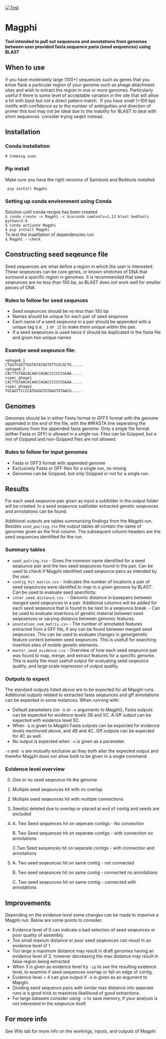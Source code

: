 [![Test](https://github.com/milnus/Magphi/actions/workflows/test.yml/badge.svg?branch=main)](https://github.com/milnus/Magphi/actions/workflows/test.yml)

# Magphi
**Tool intended to pull out sequences and annotations from genomes between user provided fasta sequence paris (seed sequences) using BLAST**

## When to use
if you have moderately large (100+) sequences such as genes that you know flank a particular region of your genome
such as phage attachment sites and wish to extract the region in one or more genomes. Particularly useful if there is
some level of acceptable variation in the site that will allow a hit with blast but not a direct pattern match.
​
If you have small (<100 bp) motifs with confidence as to the number of ambiguities and direction of primer this tool
may not be ideal due to the inability for BLAST to deal with short sequences. consider trying seqkit instead.

## Installation
### Conda installation
``` # Comming soon ```

### Pip install
Make sure you have the right versions of Samtools and Bedtools installed

``` pip install Magphi```

### Setting up conda environment using Conda 
Solution until conda recipie has been created  
```$ conda create -n Magphi -c bioconda samtools=1.13 blast bedtools python=3.9```  
```$ conda activate Magphi```  
```$ pip install Magphi```  
To test the insatllation of dependencies run:  
```$ Magphi --check```

## Constructing seed seqeunce file
Seed sequences are what define a region in which the user is interested. These seqeunces can be core genes, or known stretches of DNA that surround a specific region in genomes. It is recommended that seed seqeunces are no less than 100 bp, as BLAST does not work well for smaller pieces of DNA.

### Rules to follow for seed sequnces
* Seed seqeunces should be no less than 100 bp
* Names should be unique for each pair of seed sequnces
* Each name of a seed seqeunce in a pair should be appended with a unique tag (i.e. ```_1``` or ```_2```) to make them unique within the pair.
* If a seed seqeunces is used twice it should be duplicated in the fasta file and given two unique names

### Examlpe seed seqeunce file:
```
>phageA_1
CTGGTCGGTTGGTATATAGTGTTCGCACTG.....
>phageA_2
CACTTGTAACACAACCAGACCCCCCCGGAA.....
>spec_phage1
CACTTGTAACACAACCAGACCCCCCCGGAA.....
>spec_phage2
TGCAGTTCCCCATGGGGTGTAGGTGTAACG.....
```

## Genomes
Genomes should be in either Fasta format or GFF3 format with the genome appended in the end of the file, with the ##FASTA line seperating the annotations from the appended fasta genome.
Only a single file format (either Fasta or GFF) is allowed in a single run. Files can be Gzipped, but a mix of Gzipped and non-Gzipped files are not allowed.

### Rules to follow for input genomes
* Fasta or GFF3 format with appended genome
* Exclusively Fasta or GFF files for a single run, no mixing
* Genomes can be Gzipped, but only Gzipped or not for a single run.

## Results
For each seed seqeunce pair given as input a subfolder in the output folder will be created. In a seed seqeunce subfolder extracted genetic seqeunces and annotations can be found.

Additional outputs are tables summarising findings from the Magphi run. Besides ```seed_pairing.tsv``` the output tables all contain the name of genomes given as the first column. The subsequent column headers are the seed sequences identified for the run.

### Summary tables
* ```seed_pairing.tsv``` - Gives the common name identified for a seed seqeunce pair and the two seed seqeunces found in the pair. Can be used to check if Magphi identified seed seqeunce pairs as intended by the user.
* ```contig_hit_matrix.csv``` - Indicates the number of locations a pair of seed seqeunces were identifed to map in a given genome by BLAST. Can be used to evaluate seed specificity.
* ```inter_seed_distance.csv ``` - Genomic distance in basepairs between merged seed seqeunces in a pair. Additional columns will be added for each seed seqeunce that is found to be next to a seqeunce break. - Can be used to evaluate insertions of genetic material between seed seqeuences or varying distance between genomic features.
* ```annotation_num_matrix.csv``` - The number of annotated features extracted from a GFF file, if any can be found between merged seed seqeunces. This can be used to evaluate changes in gene/genetic feature content between seed seqeunces. This is usefull for searching insertion sites of mobile genetic elements.
* ```master_seed_evidence.csv``` - Overview of how each seed seqeunce pair was found to map, merge, and extract features for a specific genome. This is easily the most usefull output for evaluating seed seqeunce quality, and large scale impression of output quality.

### Outputs to expect
The standard outputs listed above are to be expected for all Mapghi runs. 
Additional outputs related to extracted fasta seqeunces and gff annotations can be expected in some instances. When running with:
* Default parameters (no ```-b``` or ```-n``` arguments to Magphi), Fasta outputs can be expected for evidence levels 5B and 5C. A Gff output can be expected with evidence level 5C.
* When ```-b``` is given to Magphi Fasta outputs can be expected for evidence levels mentioned above, and 4B and 4C. Gff outputs can be expected for 4C as well.
* No output is expected when ```-n``` is given as a parameter.

```-n``` and ```-b``` are mutually exclusive as they both alter the expected output and therefor Magphi does not allow both to be given in a single command.

### Evidence level overview
0. One or no seed seqeunce hit the genome
1. Multiple seed seqeunces hit with no overlap
2. Multiple seed seqeunces hit with multiple connections
3. Seed(s) deleted due to overlap or placed at end of contig and seeds are excluded
4. 
   A. Two Seed sequences hit on seperate contigs - No connection

   B. Two Seed sequences hit on seperate contigs - with connection no annotations

   C.Two Seed sequences hit on seperate contigs - with connection and annotations
5. 
   A. Two seed seqeunces hit on same contig - not connected

   B. Two seed seqeunces hit on same contig - connected no annotations
   
   C. Two seed seqeunces hit on same contig - connected with annotations

## Improvements
Depending on the evidence level some changes can be made to imporive a Magphi run. Below are some points to consider:
* Evidence level of 0 can indicate a bad selection of seed seqeunces or poor quality of assembly.
* Too small maxium distance or poor seed seqeunces can result in an evidence level of 1
* Too large a maximum distance may result in draft genomes having an evidence level of 2, however decreasing the max distance may result in false region being extracted
* When 3 is given as evidence level try ```-ip``` to see the resulting evidence level, to examine if seed sequences overlap or fall on edge of contig.
* Evidence level = 4 can give output if ```-b``` is given as an argument to Mapghi.
* Dividing seed sequence pairs with similar max distance into seperate runs is a good trick to maximise likelihood of good extractions.
* For large datasets consider using ```-n``` to save memory, if your analysis is not interested in the seqeunce itself.

## For more info
See Wiki tab for more info on the workings, inputs, and outputs of Magphi

